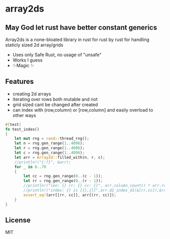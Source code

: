 # array2ds
## May God let rust have better constant generics


Array2ds is a none-bloated library in rust for rust by rust for handling staticly sized 2d array/grids

- Uses only Safe Rust, no usage of "unsafe"
- Works I guess
- ✨Magic ✨

## Features

- creating 2d arrays
- iterating over rows both mutable and not
- grid sized cant be changed after created
- can index with (row,column) or [row,column] and easily overload to other ways

```rust
#[test]
fn test_index()
{
    let mut rng = rand::thread_rng();
    let n = rng.gen_range(1..4096);
    let r = rng.gen_range(1..4096);
    let c = rng.gen_range(1..4096);
    let arr = Array2d::filled_with(n, r, c);
    //println!("{:?}", &arr);
    for _ in 0..70
    {
        let cc = rng.gen_range(0..(c - 1));
        let rr = rng.gen_range(0..(r - 1));
        //println!("len: {} rr: {} cc: {}", arr.column_count() * arr.row_count(), &rr, &cc);
        //println!("index: {} is [{},{}]",arr.d2_index_d1(&[rr,cc]),&rr,&cc);
        assert_eq!(arr[[rr, cc]], arr[(rr, cc)]);
    }
}
```

## License

MIT


